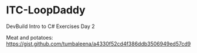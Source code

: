 # ITC-LoopDaddy
DevBuild Intro to C# Exercises Day 2

Meat and potatoes: https://gist.github.com/tumbaleena/a4330f52cd4f386ddb3506949ed57cd9
